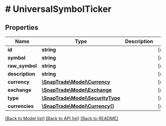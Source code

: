 # # UniversalSymbolTicker

## Properties

Name | Type | Description | Notes
------------ | ------------- | ------------- | -------------
**id** | **string** |  | [optional]
**symbol** | **string** |  | [optional]
**raw_symbol** | **string** |  | [optional]
**description** | **string** |  | [optional]
**currency** | [**\SnapTrade\Model\Currency**](Currency.md) |  | [optional]
**exchange** | [**\SnapTrade\Model\Exchange**](Exchange.md) |  | [optional]
**type** | [**\SnapTrade\Model\SecurityType**](SecurityType.md) |  | [optional]
**currencies** | [**\SnapTrade\Model\Currency[]**](Currency.md) |  | [optional]

[[Back to Model list]](../../README.md#models) [[Back to API list]](../../README.md#endpoints) [[Back to README]](../../README.md)
